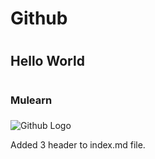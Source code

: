 # <h1> Github <h1>
# <h2> Hello World <h2>
# <h3> Mulearn <h3>
![Github Logo](https://logos-world.net/wp-content/uploads/2020/11/GitHub-Logo.png)




















Added 3 header to index.md file.

